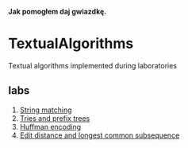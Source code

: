 __Jak pomogłem daj gwiazdkę.__

# TextualAlgorithms
Textual algorithms implemented during laboratories
## labs
1. [String matching](./lab1.ipynb)
1. [Tries and prefix trees](./lab2.ipynb)
1. [Huffman encoding](./lab3.ipynb)
1. [Edit distance and longest common subsequence](./lab4.ipynb)
